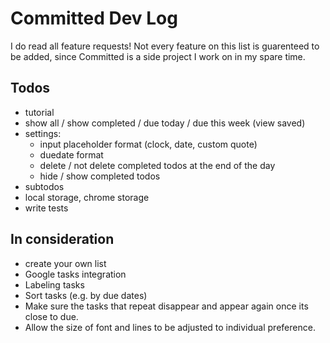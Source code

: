 # Committed Dev Log

I do read all feature requests! Not every feature on this list is guarenteed to be added, since Committed is a side project I work on in my spare time.

## Todos
- tutorial
- show all / show completed / due today / due this week (view saved)
- settings:
  - input placeholder format (clock, date, custom quote)
  - duedate format
  - delete / not delete completed todos at the end of the day
  - hide / show completed todos
- subtodos
- local storage, chrome storage
- write tests

## In consideration
- create your own list
- Google tasks integration
- Labeling tasks
- Sort tasks (e.g. by due dates)
- Make sure the tasks that repeat disappear and appear again once its close to due.
- Allow the size of font and lines to be adjusted to individual preference.